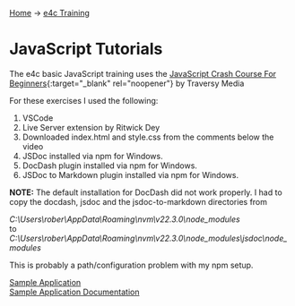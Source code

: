 [Home](/) -> [e4c Training](/e4cTraining)

# JavaScript Tutorials

The e4c basic JavaScript training uses the 
[JavaScript Crash Course For Beginners](https://www.youtube.com/watch?v=hdI2bqOjy3c){:target="_blank" rel="noopener"} 
by Traversy Media

For these exercises I used the following:

1. VSCode
2. Live Server extension by Ritwick Dey
3. Downloaded index.html and style.css from the comments below the video
4. JSDoc installed via npm for Windows.
5. DocDash plugin installed via npm for Windows.  
6. JSDoc to Markdown plugin installed via npm for Windows.

**NOTE:** The default installation for DocDash did not work properly.  I had to copy the docdash,
jsdoc and the jsdoc-to-markdown directories from 

_C:\Users\rober\AppData\Roaming\nvm\v22.3.0\node_modules_
<br>to
<br>_C:\Users\rober\AppData\Roaming\nvm\v22.3.0\node_modules\jsdoc\node_modules_

This is probably a path/configuration problem with my npm setup.

[Sample Application](./index1.html)
<br>[Sample Application Documentation](./docs)

